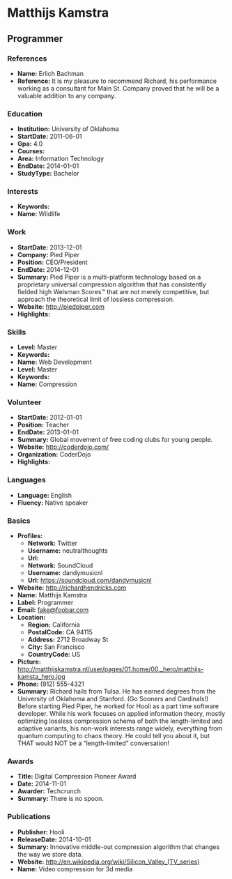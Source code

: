 # Matthijs Kamstra
## Programmer


### References
 
- **Name:** Erlich Bachman
- **Reference:** It is my pleasure to recommend Richard, his performance working as a consultant for Main St. Company proved that he will be a valuable addition to any company.

### Education
 
- **Institution:** University of Oklahoma
- **StartDate:** 2011-06-01
- **Gpa:** 4.0
- **Courses:** 
- **Area:** Information Technology
- **EndDate:** 2014-01-01
- **StudyType:** Bachelor

### Interests
 
- **Keywords:** 
- **Name:** Wildlife

### Work
 
- **StartDate:** 2013-12-01
- **Company:** Pied Piper
- **Position:** CEO/President
- **EndDate:** 2014-12-01
- **Summary:** Pied Piper is a multi-platform technology based on a proprietary universal compression algorithm that has consistently fielded high Weisman Scores™ that are not merely competitive, but approach the theoretical limit of lossless compression.
- **Website:** http://piedpiper.com
- **Highlights:** 

### Skills
 
- **Level:** Master
- **Keywords:** 
- **Name:** Web Development
- **Level:** Master
- **Keywords:** 
- **Name:** Compression

### Volunteer
 
- **StartDate:** 2012-01-01
- **Position:** Teacher
- **EndDate:** 2013-01-01
- **Summary:** Global movement of free coding clubs for young people.
- **Website:** http://coderdojo.com/
- **Organization:** CoderDojo
- **Highlights:** 

### Languages
 
- **Language:** English
- **Fluency:** Native speaker

### Basics
 
- **Profiles:** 
	- **Network:** Twitter
	- **Username:** neutralthoughts
	- **Url:** 
	- **Network:** SoundCloud
	- **Username:** dandymusicnl
	- **Url:** https://soundcloud.com/dandymusicnl
- **Website:** http://richardhendricks.com
- **Name:** Matthijs Kamstra
- **Label:** Programmer
- **Email:** fake@foobar.com
- **Location:** 
	- **Region:** California
	- **PostalCode:** CA 94115
	- **Address:** 2712 Broadway St
	- **City:** San Francisco
	- **CountryCode:** US
- **Picture:** http://matthijskamstra.nl/user/pages/01.home/00._hero/matthijs-kamsta_hero.jpg
- **Phone:** (912) 555-4321
- **Summary:** Richard hails from Tulsa. He has earned degrees from the University of Oklahoma and Stanford. (Go Sooners and Cardinals!) Before starting Pied Piper, he worked for Hooli as a part time software developer. While his work focuses on applied information theory, mostly optimizing lossless compression schema of both the length-limited and adaptive variants, his non-work interests range widely, everything from quantum computing to chaos theory. He could tell you about it, but THAT would NOT be a “length-limited” conversation!

### Awards
 
- **Title:** Digital Compression Pioneer Award
- **Date:** 2014-11-01
- **Awarder:** Techcrunch
- **Summary:** There is no spoon.

### Publications
 
- **Publisher:** Hooli
- **ReleaseDate:** 2014-10-01
- **Summary:** Innovative middle-out compression algorithm that changes the way we store data.
- **Website:** http://en.wikipedia.org/wiki/Silicon_Valley_(TV_series)
- **Name:** Video compression for 3d media
